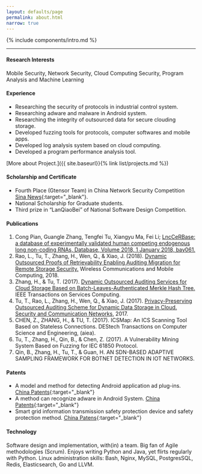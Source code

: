 ```yaml
---
layout: defaults/page
permalink: about.html
narrow: true
---
```


{% include components/intro.md %}

<hr/>

#### Research Interests

 Mobile Security, Network Security, Cloud Computing Security, Program Analysis and Machine Learning

#### Experience

- Researching the security of protocols in industrial control system.
- Researching adware and malware in Android system.
- Researching the integrity of outsourced data for secure clouding storage.
- Developed fuzzing tools for protocols, computer softwares and mobile apps.
- Developed log analysis system based on cloud computing.
- Developed a program performance analysis tool.

[More about Project.]({{ site.baseurl}}{% link list/projects.md %})

#### Scholarship and Certificate

- Fourth Place (Gtensor Team) in China Network Security Competition [Sina News](http://tech.sina.com.cn/2017-05-24/doc-ifyfkqwe0980996.shtml){:target="_blank"}.
- National Scholarship for Graduate students.
- Third prize in “LanQiaoBei” of National Software Design Competition.

#### Publications
1. Cong Pian, Guangle Zhang, Tengfei Tu, Xiangyu Ma, Fei Li; [LncCeRBase: a database of experimentally validated human competing endogenous long non-coding RNAs, Database, Volume 2018, 1 January 2018, bay061.](https://doi.org/10.1093/database/bay061)
2. Rao, L., Tu, T., Zhang, H., Wen, Q., & Xiao, J. (2018). [Dynamic Outsourced Proofs of Retrievability Enabling Auditing Migration for Remote Storage Security.](https://www.hindawi.com/journals/wcmc/2018/4186243/) Wireless Communications and Mobile Computing, 2018.
3. Zhang, H., & Tu, T. (2017). [Dynamic Outsourced Auditing Services for Cloud Storage Based on Batch-Leaves-Authenticated Merkle Hash Tree.](https://ieeexplore.ieee.org/document/7934410/) IEEE Transactions on Services Computing.
4. Tu, T., Rao, L., Zhang, H., Wen, Q., & Xiao, J. (2017). [Privacy-Preserving Outsourced Auditing Scheme for Dynamic Data Storage in Cloud. Security and Communication Networks](https://www.hindawi.com/journals/scn/2017/4603237/), 2017.
5. CHEN, Z., ZHANG, H., & TU, T. (2017). ICSMap: An ICS Scanning Tool Based on Stateless Connections. DEStech Transactions on Computer Science and Engineering, (aiea).
6. Tu, T., Zhang, H., Qin, B., & Chen, Z. (2017). A Vulnerability Mining System Based on Fuzzing for IEC 61850 Protocol.
7. Qin, B., Zhang, H., Tu, T., & Guan, H. AN SDN-BASED ADAPTIVE SAMPLING FRAMEWORK FOR BOTNET DETECTION IN IOT NETWORKS.

#### Patents

- A model and method for detecting Android application ad plug-ins. [China Patents](http://www.soopat.com/Patent/201710139933){:target="_blank"}
- A method can recognize adware in Android System. [China Patents](http://www.soopat.com/Patent/201610647400){:target="_blank"}
- Smart grid information transmission safety protection device and safety protection method. [China Patens](http://www.soopat.com/Patent/201710722821){:target="_blank"}

#### Technology

Software design and implementation, with(in) a team.  Big fan of Agile methodologies (Scrum). Enjoys writing Python and Java, yet flirts regularly with Python. Linux administration skills: Bash, Nginx, MySQL, PostgresSQL, Redis, Elasticsearch, Go and LLVM.
